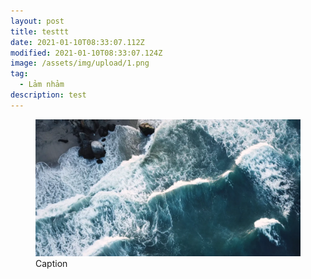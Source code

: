 ```yaml
---
layout: post
title: testtt
date: 2021-01-10T08:33:07.112Z
modified: 2021-01-10T08:33:07.124Z
image: /assets/img/upload/1.png
tag:
  - Lảm nhảm
description: test
---
```

<figure><img src="/assets/img/upload/1.png" alt="ALT"><figcaption>Caption</figcaption></figure>